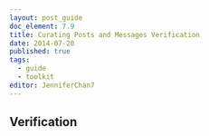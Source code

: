 ```yaml
---
layout: post_guide
doc_element: 7.9
title: Curating Posts and Messages Verification
date: 2014-07-20
published: true
tags:
  - guide
  - toolkit
editor: JenniferChan7
---
```


## Verification



